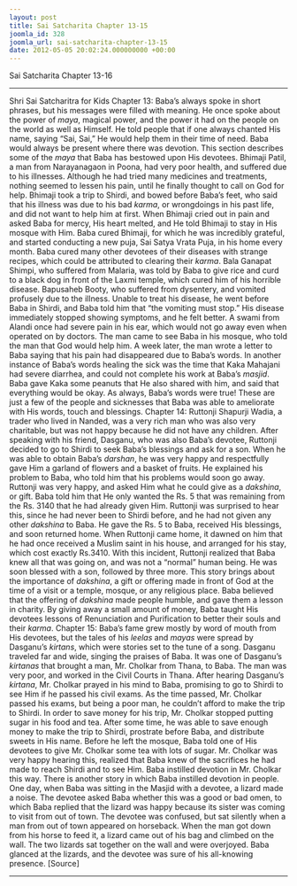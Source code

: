 ```yaml
---
layout: post
title: Sai Satcharita Chapter 13-15
joomla_id: 328
joomla_url: sai-satcharita-chapter-13-15
date: 2012-05-05 20:02:24.000000000 +00:00
---
```

Sai Satcharita Chapter 13-16
* * *
Shri Sai Satcharitra for Kids
Chapter 13:
Baba’s always spoke in short phrases, but his messages were filled with meaning. He once spoke about the power of _maya_, magical power, and the power it had on the people on the world as well as Himself. He told people that if one always chanted His name, saying “Sai, Sai,” He would help them in their time of need. Baba would always be present where there was devotion. This section describes some of the _maya_ that Baba has bestowed upon His devotees.
Bhimaji Patil, a man from Narayanagaon in Poona, had very poor health, and suffered due to his illnesses. Although he had tried many medicines and treatments, nothing seemed to lessen his pain, until he finally thought to call on God for help. Bhimaji took a trip to Shirdi, and bowed before Baba’s feet, who said that his illness was due to his bad _karma_, or wrongdoings in his past life, and did not want to help him at first. When Bhimaji cried out in pain and asked Baba for mercy, His heart melted, and He told Bhimaji to stay in His mosque with Him. Baba cured Bhimaji, for which he was incredibly grateful, and started conducting a new puja, Sai Satya Vrata Puja, in his home every month.
Baba cured many other devotees of their diseases with strange recipes, which could be attributed to clearing their _karma_. Bala Ganapat Shimpi, who suffered from Malaria, was told by Baba to give rice and curd to a black dog in front of the Laxmi temple, which cured him of his horrible disease. Bapusaheb Booty, who suffered from dysentery, and vomited profusely due to the illness. Unable to treat his disease, he went before Baba in Shirdi, and Baba told him that “the vomiting must stop.” His disease immediately stopped showing symptoms, and he felt better. A swami from Alandi once had severe pain in his ear, which would not go away even when operated on by doctors. The man came to see Baba in his mosque, who told the man that God would help him. A week later, the man wrote a letter to Baba saying that his pain had disappeared due to Baba’s words. In another instance of Baba’s words healing the sick was the time that Kaka Mahajani had severe diarrhea, and could not complete his work at Baba’s _masjid_. Baba gave Kaka some peanuts that He also shared with him, and said that everything would be okay. As always, Baba’s words were true! These are just a few of the people and sicknesses that Baba was able to ameliorate with His words, touch and blessings.
Chapter 14:
Ruttonji Shapurji Wadia, a trader who lived in Nanded, was a very rich man who was also very charitable, but was not happy because he did not have any children. After speaking with his friend, Dasganu, who was also Baba’s devotee, Ruttonji decided to go to Shirdi to seek Baba’s blessings and ask for a son. When he was able to obtain Baba’s _darshan_, he was very happy and respectfully gave Him a garland of flowers and a basket of fruits. He explained his problem to Baba, who told him that his problems would soon go away. Ruttonji was very happy, and asked Him what he could give as a _dakshina_, or gift. Baba told him that He only wanted the Rs. 5 that was remaining from the Rs. 3140 that he had already given Him. Ruttonji was surprised to hear this, since he had never been to Shirdi before, and he had not given any other _dakshina_ to Baba. He gave the Rs. 5 to Baba, received His blessings, and soon returned home. When Ruttonji came home, it dawned on him that he had once received a Muslim saint in his house, and arranged for his stay, which cost exactly Rs.3410. With this incident, Ruttonji realized that Baba knew all that was going on, and was not a “normal” human being. He was soon blessed with a son, followed by three more. This story brings about the importance of _dakshina_, a gift or offering made in front of God at the time of a visit or a temple, mosque, or any religious place. Baba believed that the offering of _dakshina_ made people humble, and gave them a lesson in charity. By giving away a small amount of money, Baba taught His devotees lessons of Renunciation and Purification to better their souls and their _karma_.
Chapter 15:
Baba’s fame grew mostly by word of mouth from His devotees, but the tales of his _leelas_ and _mayas_ were spread by Dasganu’s _kirtans_, which were stories set to the tune of a song. Dasganu traveled far and wide, singing the praises of Baba.
It was one of Dasganu’s _kirtanas_ that brought a man, Mr. Cholkar from Thana, to Baba. The man was very poor, and worked in the Civil Courts in Thana. After hearing Dasganu’s _kirtana_, Mr. Cholkar prayed in his mind to Baba, promising to go to Shirdi to see Him if he passed his civil exams. As the time passed, Mr. Cholkar passed his exams, but being a poor man, he couldn’t afford to make the trip to Shirdi. In order to save money for his trip, Mr. Cholkar stopped putting sugar in his food and tea. After some time, he was able to save enough money to make the trip to Shirdi, prostrate before Baba, and distribute sweets in His name. Before he left the mosque, Baba told one of His devotees to give Mr. Cholkar some tea with lots of sugar. Mr. Cholkar was very happy hearing this, realized that Baba knew of the sacrifices he had made to reach Shirdi and to see Him. Baba instilled devotion in Mr. Cholkar this way.
There is another story in which Baba instilled devotion in people. One day, when Baba was sitting in the Masjid with a devotee, a lizard made a noise. The devotee asked Baba whether this was a good or bad omen, to which Baba replied that the lizard was happy because its sister was coming to visit from out of town. The devotee was confused, but sat silently when a man from out of town appeared on horseback. When the man got down from his horse to feed it, a lizard came out of his bag and climbed on the wall. The two lizards sat together on the wall and were overjoyed. Baba glanced at the lizards, and the devotee was sure of his all-knowing presence.
[Source]
* * *
